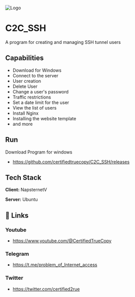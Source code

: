 
![Logo](https://avatars.githubusercontent.com/u/117518627?v=4)




# C2C_SSH

A program for creating and managing SSH tunnel users

## Capabilities

* Download for Windows
* Connect to the server
* User creation
* Delete User
* Change a user's password
* Traffic restrictions
* Set a date limit for the user
* View the list of users
* Install Nginx
* Installing the website template
* and more


## Run 

Download Program for windows

* https://github.com/certifiedtruecopy/C2C_SSH/releases




## Tech Stack

**Client:** NapsternetV

**Server:** Ubuntu


## 🔗 Links
### Youtube
* https://www.youtube.com/@CertifiedTrueCopy
### Telegram
* https://t.me/problem_of_Internet_access
### Twitter
* https://twitter.com/certified2rue
